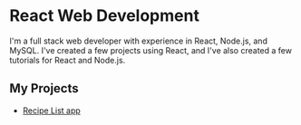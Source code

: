 # React Web Development

I'm a full stack web developer with experience in React, Node.js, 
and MySQL. I've created a few projects using React, 
and I've also created a few tutorials for React and Node.js.

## My Projects
- [Recipe List app](../react/javascript-examples.md)
